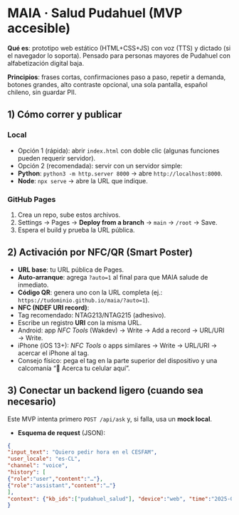 # MAIA · Salud Pudahuel (MVP accesible)


**Qué es**: prototipo web estático (HTML+CSS+JS) con voz (TTS) y dictado (si el navegador lo soporta). Pensado para personas mayores de Pudahuel con alfabetización digital baja.


**Principios**: frases cortas, confirmaciones paso a paso, repetir a demanda, botones grandes, alto contraste opcional, una sola pantalla, español chileno, sin guardar PII.


## 1) Cómo correr y publicar


### Local
- Opción 1 (rápida): abrir `index.html` con doble clic (algunas funciones pueden requerir servidor).
- Opción 2 (recomendada): servir con un servidor simple:
- **Python**: `python3 -m http.server 8000` → abre `http://localhost:8000`.
- **Node**: `npx serve` → abre la URL que indique.


### GitHub Pages
1. Crea un repo, sube estos archivos.
2. Settings → Pages → **Deploy from a branch** → `main` → `/root` → Save.
3. Espera el build y prueba la URL pública.


## 2) Activación por NFC/QR (Smart Poster)


- **URL base**: tu URL pública de Pages.
- **Auto‑arranque**: agrega `?auto=1` al final para que MAIA salude de inmediato.
- **Código QR**: genera uno con la URL completa (ej.: `https://tudominio.github.io/maia/?auto=1`).
- **NFC (NDEF URI record)**:
- Tag recomendado: NTAG213/NTAG215 (adhesivo).
- Escribe un registro **URI** con la misma URL.
- Android: app *NFC Tools* (Wakdev) → Write → Add a record → URL/URI → Write.
- iPhone (iOS 13+): *NFC Tools* o apps similares → Write → URL/URI → acercar el iPhone al tag.
- Consejo físico: pega el tag en la parte superior del dispositivo y una calcomanía “📶 Acerca tu celular aquí”.


## 3) Conectar un backend ligero (cuando sea necesario)


Este MVP intenta primero `POST /api/ask` y, si falla, usa un **mock local**.


- **Esquema de request** (JSON):
```json
{
"input_text": "Quiero pedir hora en el CESFAM",
"user_locale": "es-CL",
"channel": "voice",
"history": [
{"role":"user","content":"…"},
{"role":"assistant","content":"…"}
],
"context": {"kb_ids":["pudahuel_salud"], "device":"web", "time":"2025-09-30T16:00:00-03:00"}
}
